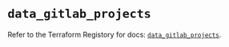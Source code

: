 # `data_gitlab_projects`

Refer to the Terraform Registory for docs: [`data_gitlab_projects`](https://registry.terraform.io/providers/gitlabhq/gitlab/16.6.0/docs/data-sources/projects).
